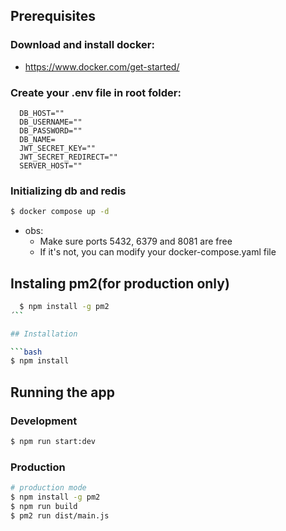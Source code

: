 ## Prerequisites

### Download and install docker: 
- https://www.docker.com/get-started/

### Create your .env file in root folder:

```
  DB_HOST=""
  DB_USERNAME=""
  DB_PASSWORD=""
  DB_NAME=
  JWT_SECRET_KEY=""
  JWT_SECRET_REDIRECT=""
  SERVER_HOST=""
```

### Initializing db and redis

```bash
$ docker compose up -d
```
* obs: 
  - Make sure ports 5432, 6379 and 8081 are free
  - If it's not, you can modify your docker-compose.yaml file

## Instaling pm2(for production only)

```bash
  $ npm install -g pm2      
´``

## Installation

```bash
$ npm install
```

## Running the app

### Development
```bash
$ npm run start:dev
```
### Production
```bash
# production mode
$ npm install -g pm2
$ npm run build
$ pm2 run dist/main.js
```

